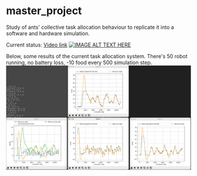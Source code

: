 # master_project
Study of ants' collective task allocation behaviour to replicate it into a software and hardware simulation.

Current status: [Video link](https://www.youtube.com/watch?v=HpS3zuJ1a9I)
[![IMAGE ALT TEXT HERE](https://img.youtube.com/vi/HpS3zuJ1a9I/0.jpg)](https://www.youtube.com/watch?v=HpS3zuJ1a9I)


Below, some results of the current task allocation system. There's 50 robot running, no battery loss, -10 food every 500 simulation step.
![IMAGE ALT TEXT HERE](https://github.com/alevani/master_project/blob/main/assets/stress-test-result.png)